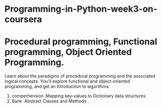 # Programming-in-Python-week3-on-coursera
# Procedural programming, Functional programming, Object Oriented Programming. 
Learn about the paradigms of procedural programming and the associated logical concepts. You'll explore functional and object-oriented programming, and get an introduction to algorithms

1. comperhension :Mapping key-values to Dictionary data structures.
2. Bank          :Abstract Classes and Methods .

